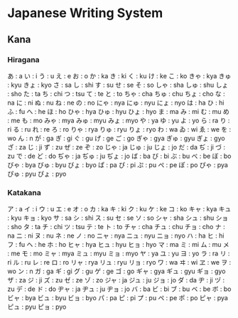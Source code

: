 # Japanese Writing System

## Kana

### Hiragana

  あ : a
  い : i
  う : u
  え : e
  お : o
  か : ka
  き : ki
  く : ku
  け : ke
  こ : ko
  きゃ : kya
  きゅ : kyu
  きょ : kyo
  さ : sa
  し : shi
  す : su
  せ : se
  そ : so
  しゃ : sha
  しゅ : shu
  しょ : sho
  た : ta
  ち : chi
  つ : tsu
  て : te
  と : to
  ちゃ : cha
  ちゅ : chu
  ちょ : cho
  な : na
  に : ni
  ぬ : nu
  ね : ne
  の : no
  にゃ : nya
  にゅ : nyu
  にょ : nyo
  は : ha
  ひ : hi
  ふ : fu
  へ : he
  ほ : ho
  ひゃ : hya
  ひゅ : hyu
  ひょ : hyo
  ま : ma
  み : mi
  む : mu
  め : me 
  も : mo
  みゃ : mya
  みゅ : myu
  みょ : myo
  や : ya
  ゆ : yu
  よ : yo
  ら : ra
  り : ri
  る : ru
  れ : re
  ろ : ro
  りゃ : rya
  りゅ : ryu
  りょ : ryo
  わ : wa
  ゐ : wi
  ゑ : we
  を : wo
  ん : n
  が : ga
  ぎ : gi
  ぐ : gu
  げ : ge
  ご : go
  ぎゃ : gya
  ぎゅ : gyu
  ぎょ : gyo
  ざ : za
  じ : ji
  ず : zu
  ぜ : ze
  ぞ : zo
  じゃ : ja
  じゅ : ju
  じょ : jo
  だ : da
  ぢ : ji
  づ : zu
  で : de
  ど : do
  ぢゃ : ja
  ぢゅ : ju
  ぢょ : jo
  ば : ba
  び : bi
  ぶ : bu
  べ : be
  ぼ : bo
  びゃ : bya
  びゅ : byu
  びょ : byo
  ぱ : pa
  ぴ : pi
  ぷ : pu
  ぺ : pe
  ぽ : po
  ぴゃ : pya
  ぴゅ : pyu
  ぴょ : pyo

### Katakana

  ア : a
  イ : i
  ウ : u
  エ : e
  オ : o
  カ : ka
  キ : ki
  ク : ku
  ケ : ke
  コ : ko
  キャ : kya
  キュ : kyu
  キョ : kyo
  サ : sa
  シ : shi
  ス : su
  セ : se
  ソ : so
  シャ : sha
  シュ : shu
  ショ : sho
  タ : ta
  チ : chi
  ツ : tsu
  テ : te
  ト : to
  チャ : cha
  チュ : chu
  チョ : cho
  ナ : na
  ニ : ni
  ヌ : nu
  ネ : ne
  ノ : no
  ニャ : nya
  ニュ : nyu
  ニョ : nyo
  ハ : ha
  ヒ : hi
  フ : fu
  ヘ : he
  ホ : ho
  ヒャ : hya
  ヒュ : hyu
  ヒョ : hyo
  マ : ma
  ミ : mi
  ム : mu
  メ : me
  モ : mo
  ミャ : mya
  ミュ : myu
  ミョ : myo
  ヤ : ya
  ユ : yu
  ヨ : yo
  ラ : ra
  リ : ri
  ル : ru
  レ : re
  ロ : ro
  リャ : rya
  リュ : ryu
  リョ : ryo
  ワ : wa
  ヰ : wi
  ヱ : we
  ヲ : wo
  ン : n
  ガ : ga
  ギ : gi
  グ : gu
  ゲ : ge
  ゴ : go
  ギャ : gya
  ギュ : gyu
  ギョ : gyo
  ザ : za
  ジ : ji
  ズ : zu
  ゼ : ze
  ゾ : zo
  ジャ : ja
  ジュ : ju
  ジョ : jo
  ダ : da
  ヂ : ji
  ヅ : zu
  デ : de
  ド : do
  ヂャ : ja
  ヂュ : ju
  ヂョ : jo
  バ : ba
  ビ : bi
  ブ : bu
  ベ : be
  ボ : bo
  ビャ : bya
  ビュ : byu
  ビョ : byo
  パ : pa
  ピ : pi
  プ : pu
  ペ : pe
  ポ : po
  ピャ : pya
  ピュ : pyu
  ピョ : pyo